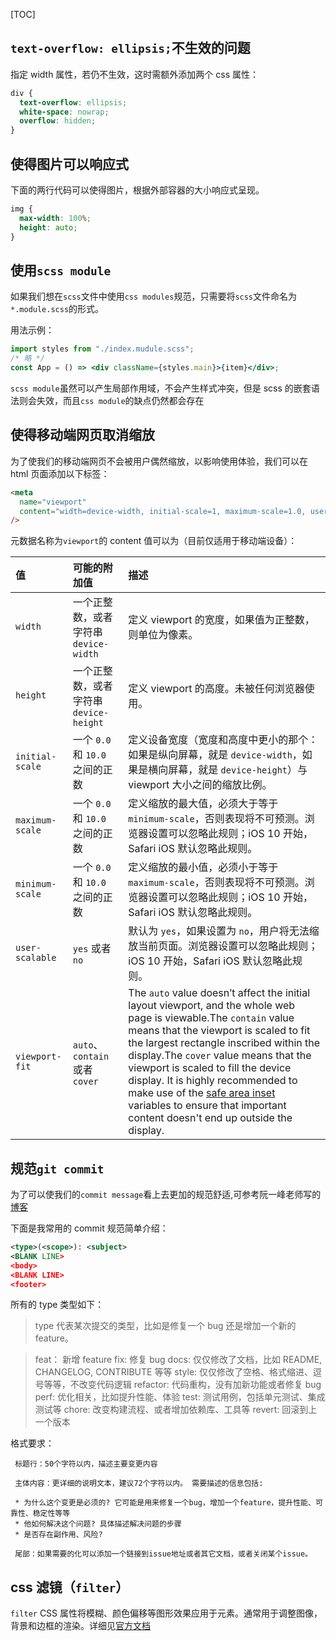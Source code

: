 [TOC]

## `text-overflow: ellipsis;`不生效的问题

指定 width 属性，若仍不生效，这时需额外添加两个 css 属性：

```css
div {
  text-overflow: ellipsis;
  white-space: nowrap;
  overflow: hidden;
}
```

## 使得图片可以响应式

下面的两行代码可以使得图片，根据外部容器的大小响应式呈现。

```css
img {
  max-width: 100%;
  height: auto;
}
```

## 使用`scss module`

如果我们想在`scss`文件中使用`css modules`规范，只需要将`scss`文件命名为`*.module.scss`的形式。

用法示例：

```jsx
import styles from "./index.mudule.scss";
/* 略 */
const App = () => <div className={styles.main}>{item}</div>;
```

`scss module`虽然可以产生局部作用域，不会产生样式冲突，但是 scss 的嵌套语法则会失效，而且`css module`的缺点仍然都会存在

## 使得移动端网页取消缩放

为了使我们的移动端网页不会被用户偶然缩放，以影响使用体验，我们可以在 html 页面添加以下标签：

```html
<meta
  name="viewport"
  content="width=device-width, initial-scale=1, maximum-scale=1.0, user-scalable=no"
/>
```

元数据名称为`viewport`的 content 值可以为（目前仅适用于移动端设备）：

| 值              | 可能的附加值                           | 描述                                                                                                                                                                                                                                                                                                                                                                                                                                                                                                   |
| :-------------- | :------------------------------------- | :----------------------------------------------------------------------------------------------------------------------------------------------------------------------------------------------------------------------------------------------------------------------------------------------------------------------------------------------------------------------------------------------------------------------------------------------------------------------------------------------------- |
| `width`         | 一个正整数，或者字符串 `device-width`  | 定义 viewport 的宽度，如果值为正整数，则单位为像素。                                                                                                                                                                                                                                                                                                                                                                                                                                                   |
| `height`        | 一个正整数，或者字符串 `device-height` | 定义 viewport 的高度。未被任何浏览器使用。                                                                                                                                                                                                                                                                                                                                                                                                                                                             |
| `initial-scale` | 一个 `0.0` 和 `10.0` 之间的正数        | 定义设备宽度（宽度和高度中更小的那个：如果是纵向屏幕，就是 `device-width`，如果是横向屏幕，就是 `device-height`）与 viewport 大小之间的缩放比例。                                                                                                                                                                                                                                                                                                                                                      |
| `maximum-scale` | 一个 `0.0` 和 `10.0` 之间的正数        | 定义缩放的最大值，必须大于等于 `minimum-scale`，否则表现将不可预测。浏览器设置可以忽略此规则；iOS 10 开始，Safari iOS 默认忽略此规则。                                                                                                                                                                                                                                                                                                                                                                 |
| `minimum-scale` | 一个 `0.0` 和 `10.0` 之间的正数        | 定义缩放的最小值，必须小于等于 `maximum-scale`，否则表现将不可预测。浏览器设置可以忽略此规则；iOS 10 开始，Safari iOS 默认忽略此规则。                                                                                                                                                                                                                                                                                                                                                                 |
| `user-scalable` | `yes` 或者 `no`                        | 默认为 `yes`，如果设置为 `no`，用户将无法缩放当前页面。浏览器设置可以忽略此规则；iOS 10 开始，Safari iOS 默认忽略此规则。                                                                                                                                                                                                                                                                                                                                                                              |
| `viewport-fit`  | `auto`、`contain` 或者 `cover`         | The `auto` value doesn’t affect the initial layout viewport, and the whole web page is viewable.The `contain` value means that the viewport is scaled to fit the largest rectangle inscribed within the display.The `cover` value means that the viewport is scaled to fill the device display. It is highly recommended to make use of the [safe area inset](<https://developer.mozilla.org/zh-CN/docs/Web/CSS/env()>) variables to ensure that important content doesn't end up outside the display. |

## 规范`git commit`

为了可以使我们的`commit message`看上去更加的规范舒适,可参考阮一峰老师写的[博客](https://www.ruanyifeng.com/blog/2016/01/commit_message_change_log.html)

下面是我常用的 commit 规范简单介绍：

```xml
<type>(<scope>): <subject>
<BLANK LINE>
<body>
<BLANK LINE>
<footer>
```

所有的 type 类型如下：

> type 代表某次提交的类型，比如是修复一个 bug 还是增加一个新的 feature。

> feat： 新增 feature
> fix: 修复 bug
> docs: 仅仅修改了文档，比如 README, CHANGELOG, CONTRIBUTE 等等
> style: 仅仅修改了空格、格式缩进、逗号等等，不改变代码逻辑
> refactor: 代码重构，没有加新功能或者修复 bug
> perf: 优化相关，比如提升性能、体验
> test: 测试用例，包括单元测试、集成测试等
> chore: 改变构建流程、或者增加依赖库、工具等
> revert: 回滚到上一个版本

格式要求：

```
 标题行：50个字符以内，描述主要变更内容

 主体内容：更详细的说明文本，建议72个字符以内。 需要描述的信息包括:

 * 为什么这个变更是必须的? 它可能是用来修复一个bug，增加一个feature，提升性能、可靠性、稳定性等等
 * 他如何解决这个问题? 具体描述解决问题的步骤
 * 是否存在副作用、风险?

 尾部：如果需要的化可以添加一个链接到issue地址或者其它文档，或者关闭某个issue。
```

## css 滤镜（`filter`）

`filter` CSS 属性将模糊、颜色偏移等图形效果应用于元素。通常用于调整图像，背景和边框的渲染。详细见[官方文档](https://developer.mozilla.org/zh-CN/docs/Web/CSS/filter)
